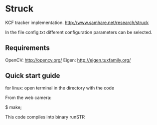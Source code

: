 # Struck

KCF tracker implementation. http://www.samhare.net/research/struck

In the file config.txt different configuration parameters can be selected.

## Requirements

OpenCV: http://opencv.org/
Eigen: http://eigen.tuxfamily.org/

## Quick start guide

for linux: open terminal in the directory with the code

From the web camera:

$ make;

This code compiles into binary runSTR